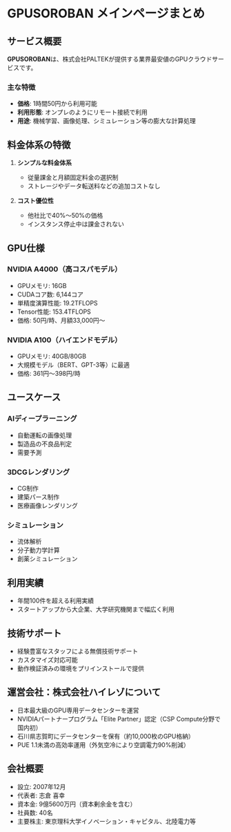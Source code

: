 # GPUSOROBAN メインページまとめ

## サービス概要
**GPUSOROBAN**は、株式会社PALTEKが提供する業界最安値のGPUクラウドサービスです。

### 主な特徴
- **価格**: 1時間50円から利用可能
- **利用形態**: オンプレのようにリモート接続で利用
- **用途**: 機械学習、画像処理、シミュレーション等の膨大な計算処理

## 料金体系の特徴
1. **シンプルな料金体系**
   - 従量課金と月額固定料金の選択制
   - ストレージやデータ転送料などの追加コストなし
   
2. **コスト優位性**
   - 他社比で40%～50%の価格
   - インスタンス停止中は課金されない

## GPU仕様

### NVIDIA A4000（高コスパモデル）
- GPUメモリ: 16GB
- CUDAコア数: 6,144コア
- 単精度演算性能: 19.2TFLOPS
- Tensor性能: 153.4TFLOPS
- 価格: 50円/時、月額33,000円～

### NVIDIA A100（ハイエンドモデル）
- GPUメモリ: 40GB/80GB
- 大規模モデル（BERT、GPT-3等）に最適
- 価格: 361円～398円/時

## ユースケース

### AIディープラーニング
- 自動運転の画像処理
- 製造品の不良品判定
- 需要予測

### 3DCGレンダリング
- CG制作
- 建築パース制作
- 医療画像レンダリング

### シミュレーション
- 流体解析
- 分子動力学計算
- 創薬シミュレーション

## 利用実績
- 年間100件を超える利用実績
- スタートアップから大企業、大学研究機関まで幅広く利用

## 技術サポート
- 経験豊富なスタッフによる無償技術サポート
- カスタマイズ対応可能
- 動作検証済みの環境をプリインストールで提供

## 運営会社：株式会社ハイレゾについて
- 日本最大級のGPU専用データセンターを運営
- NVIDIAパートナープログラム「Elite Partner」認定（CSP Compute分野で国内初）
- 石川県志賀町にデータセンターを保有（約10,000枚のGPU格納）
- PUE 1.1未満の高効率運用（外気空冷により空調電力90%削減）

## 会社概要
- 設立: 2007年12月
- 代表者: 志倉 喜幸
- 資本金: 9億5600万円（資本剰余金を含む）
- 社員数: 40名
- 主要株主: 東京理科大学イノベーション・キャピタル、北陸電力等